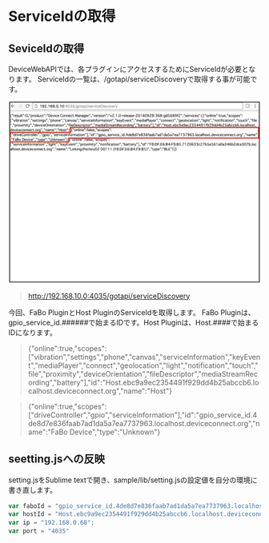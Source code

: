 # ServiceIdの取得



## SeviceIdの取得

DeviceWebAPIでは、各プラグインにアクセスするためにServiceIdが必要となります。
ServiceIdの一覧は、/gotapi/serviceDiscoveryで取得する事が可能です。

![](/img/service001.png)

> http://192.168.10.0:4035/gotapi/serviceDiscovery

今回、FaBo PluginとHost PluginのServiceIdを取得します。
FaBo Pluginは、gpio_service_id.######で始まるIDです。Host Pluginは、Host.####で始まるIDになります。

> {"online":true,"scopes":["vibration","settings","phone","canvas","serviceInformation","keyEvent","mediaPlayer","connect","geolocation","light","notification","touch","file","proximity","deviceOrientation","fileDescriptor","mediaStreamRecording","battery"],"id":"Host.ebc9a9ec2354491f929dd4b25abccb6.localhost.deviceconnect.org","name":"Host"}

> {"online":true,"scopes":["driveController","gpio","serviceInformation"],"id":"gpio_service_id.4de8d7e836faab7ad1da5a7ea7737963.localhost.deviceconnect.org","name":"FaBo Device","type":"Unknown"}

## seetting.jsへの反映

setting.jsをSublime textで開き、sample/lib/setting.jsの設定値を自分の環境に書き直します。

```javascript
var faboId = "gpio_service_id.4de8d7e836faab7ad1da5a7ea7737963.localhost.deviceconnect.org"
var hostId = "Host.ebc9a9ec2354491f929dd4b25abccb6.localhost.deviceconnect.org"
var ip = "192.168.0.68";
var port = "4035"
```